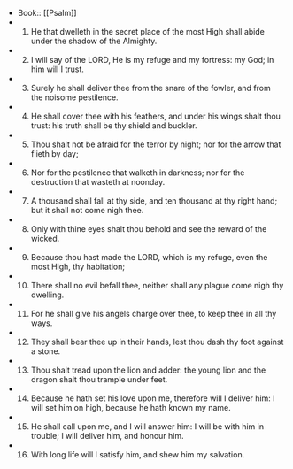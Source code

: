 - Book:: [[Psalm]]
- 1. He that dwelleth in the secret place of the most High shall abide under the shadow of the Almighty.
- 2. I will say of the LORD, He is my refuge and my fortress: my God; in him will I trust.
- 3. Surely he shall deliver thee from the snare of the fowler, and from the noisome pestilence.
- 4. He shall cover thee with his feathers, and under his wings shalt thou trust: his truth shall be thy shield and buckler.
- 5. Thou shalt not be afraid for the terror by night; nor for the arrow that flieth by day;
- 6. Nor for the pestilence that walketh in darkness; nor for the destruction that wasteth at noonday.
- 7. A thousand shall fall at thy side, and ten thousand at thy right hand; but it shall not come nigh thee.
- 8. Only with thine eyes shalt thou behold and see the reward of the wicked.
- 9. Because thou hast made the LORD, which is my refuge, even the most High, thy habitation;
- 10. There shall no evil befall thee, neither shall any plague come nigh thy dwelling.
- 11. For he shall give his angels charge over thee, to keep thee in all thy ways.
- 12. They shall bear thee up in their hands, lest thou dash thy foot against a stone.
- 13. Thou shalt tread upon the lion and adder: the young lion and the dragon shalt thou trample under feet.
- 14. Because he hath set his love upon me, therefore will I deliver him: I will set him on high, because he hath known my name.
- 15. He shall call upon me, and I will answer him: I will be with him in trouble; I will deliver him, and honour him.
- 16. With long life will I satisfy him, and shew him my salvation.
